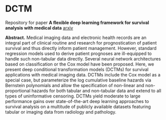 # DCTM

Repository for paper **A flexible deep learning framework for survival analysis with medical data**
[arxiv](https://arxiv.org/abs/2210.11366)

**Abstract.** Medical imaging data and electronic health records are an
integral part of clinical routine and research for prognostication of
patient survival and thus directly inform patient management. However,
standard regression models used to derive patient prognoses are
ill-equipped to handle such non-tabular data directly. Several neural
network architectures based on classification or the Cox model have
been proposed. Here, we present deep conditional transformation models
(DCTMs) for survival applications with medical imaging data. DCTMs
include the Cox model as a special case, but parameterize the log
cumulative baseline hazards via Bernstein polynomials and allow the
specification of non-linear and non-proportional hazards for both
tabular and non-tabular data and extend to all types of uninformative
censoring. DCTMs yield moderate to large performance gains over
state-of-the-art deep learning approaches to survival analysis on a
multitude of publicly available datasets featuring tabular or imaging
data from radiology and pathology.